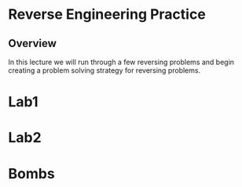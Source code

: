 # Reverse Engineering Practice 

## Overview
In this lecture we will run through a few reversing problems and begin creating a problem solving strategy for reversing problems. 

# Lab1 

# Lab2 

# Bombs 

